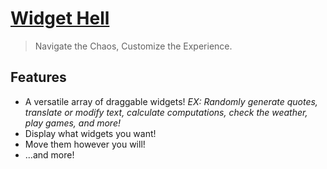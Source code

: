 # [Widget Hell](https://kylebuii.github.io/Widget-Hell/)
> Navigate the Chaos, Customize the Experience.

## Features
- A versatile array of draggable widgets! _EX: Randomly generate quotes, translate or modify text, calculate computations, check the weather, play games, and more!_
- Display what widgets you want!
- Move them however you will!
- ...and more!
